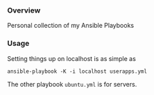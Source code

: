 ### Overview

Personal collection of my Ansible Playbooks

### Usage

Setting things up on localhost is as simple as

	ansible-playbook -K -i localhost userapps.yml

The other playbook `ubuntu.yml` is for servers.


